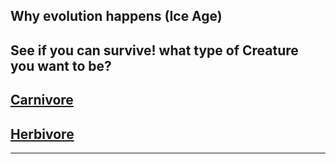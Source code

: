 ## Why evolution happens (Ice Age)
 See if you can survive!
 what type of Creature you want to be?
---
## [Carnivore](Carnivore/Carnivore.md)
## [Herbivore](Herbivore/Herbivore.md)
---
